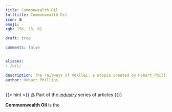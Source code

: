 ```yaml
---
title: Commonwealth Oil
fulltitle: Commonwealth Oil
icon: 🛢️
emoji: ·
rgb: 156, 33, 62

draft: true

comments: false


aliases:
- /oil/

description: The railways of Vekllei, a utopia created by Hobart Phillips.
author: Hobart Phillips
---
```

{{< hint >}}
߷ Part of the *[industry](/industry/)* series of articles
{{</hint>}}

**Commonwealth Oil** is the 

